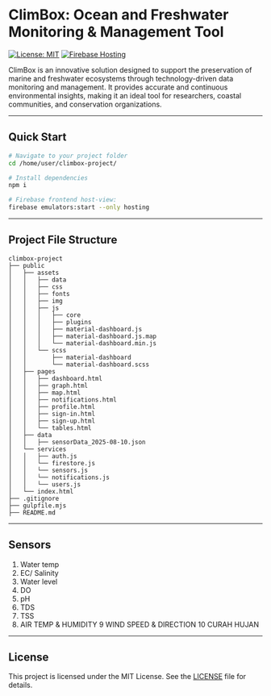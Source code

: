 # ClimBox: Ocean and Freshwater Monitoring & Management Tool

[![License: MIT](https://img.shields.io/badge/License-MIT-yellow.svg)](https://opensource.org/licenses/MIT)
[![Firebase Hosting](https://img.shields.io/badge/Hosted%20on-Firebase-orange?style=flat-square)](https://firebase.google.com/products/hosting)

ClimBox is an innovative solution designed to support the preservation of marine and freshwater ecosystems through technology-driven data monitoring and management. It provides accurate and continuous environmental insights, making it an ideal tool for researchers, coastal communities, and conservation organizations.

---

## Quick Start

```bash
# Navigate to your project folder
cd /home/user/climbox-project/

# Install dependencies
npm i

# Firebase frontend host-view:
firebase emulators:start --only hosting
```

---

## Project File Structure

```
climbox-project
├── public
│   ├── assets
│   │   ├── data
│   │   ├── css
│   │   ├── fonts
│   │   ├── img
│   │   ├── js
│   │   │   ├── core
│   │   │   ├── plugins
│   │   │   ├── material-dashboard.js
│   │   │   ├── material-dashboard.js.map
│   │   │   └── material-dashboard.min.js
│   │   └── scss
│   │       ├── material-dashboard
│   │       └── material-dashboard.scss
│   ├── pages
│   │   ├── dashboard.html
│   │   ├── graph.html
│   │   ├── map.html
│   │   ├── notifications.html
│   │   ├── profile.html
│   │   ├── sign-in.html
│   │   ├── sign-up.html
│   │   └── tables.html
│   ├── data
│   │   ├── sensorData_2025-08-10.json
│   └── services
│   │   ├── auth.js
│   │   └── firestore.js
│   │   └── sensors.js
│   │   └── notifications.js
│   │   └── users.js
│   └── index.html
├── .gitignore
├── gulpfile.mjs
├── README.md
```
---

## Sensors

1. Water temp
2. EC/ Salinity
3. Water level
4. DO
5. pH
6. TDS
7. TSS
8. AIR TEMP & HUMIDITY
9 WIND SPEED & DIRECTION
10 CURAH HUJAN

---

## License

This project is licensed under the MIT License. See the [LICENSE](https://opensource.org/licenses/MIT) file for details.

